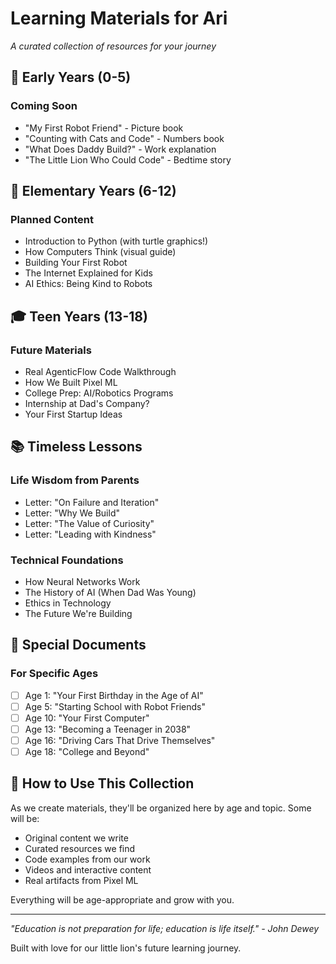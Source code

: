 # Learning Materials for Ari

*A curated collection of resources for your journey*

## 🍼 Early Years (0-5)

### Coming Soon
- "My First Robot Friend" - Picture book
- "Counting with Cats and Code" - Numbers book
- "What Does Daddy Build?" - Work explanation
- "The Little Lion Who Could Code" - Bedtime story

## 🎒 Elementary Years (6-12)

### Planned Content
- Introduction to Python (with turtle graphics!)
- How Computers Think (visual guide)
- Building Your First Robot
- The Internet Explained for Kids
- AI Ethics: Being Kind to Robots

## 🎓 Teen Years (13-18)

### Future Materials
- Real AgenticFlow Code Walkthrough
- How We Built Pixel ML
- College Prep: AI/Robotics Programs
- Internship at Dad's Company?
- Your First Startup Ideas

## 📚 Timeless Lessons

### Life Wisdom from Parents
- Letter: "On Failure and Iteration"
- Letter: "Why We Build"
- Letter: "The Value of Curiosity"
- Letter: "Leading with Kindness"

### Technical Foundations
- How Neural Networks Work
- The History of AI (When Dad Was Young)
- Ethics in Technology
- The Future We're Building

## 🎁 Special Documents

### For Specific Ages
- [ ] Age 1: "Your First Birthday in the Age of AI"
- [ ] Age 5: "Starting School with Robot Friends"
- [ ] Age 10: "Your First Computer"
- [ ] Age 13: "Becoming a Teenager in 2038"
- [ ] Age 16: "Driving Cars That Drive Themselves"
- [ ] Age 18: "College and Beyond"

## 📝 How to Use This Collection

As we create materials, they'll be organized here by age and topic. Some will be:
- Original content we write
- Curated resources we find
- Code examples from our work
- Videos and interactive content
- Real artifacts from Pixel ML

Everything will be age-appropriate and grow with you.

---

*"Education is not preparation for life; education is life itself." - John Dewey*

Built with love for our little lion's future learning journey.